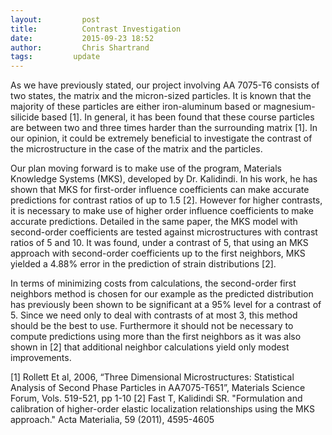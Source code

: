 ```yaml
---
layout:     	post
title:      	Contrast Investigation
date:       	2015-09-23 18:52
author:     	Chris Shartrand
tags:         update
---
```

As we have previously stated, our project involving AA 7075-T6 consists of two states, the matrix and the micron-sized particles.  It is known that the majority of these particles are either iron-aluminum based or magnesium-silicide based [1]. In general, it has been found that these course particles are between two and three times harder than the surrounding matrix [1]. In our opinion, it could be extremely beneficial to investigate the contrast of the microstructure in the case of the matrix and the particles.

Our plan moving forward is to make use of the program, Materials Knowledge Systems (MKS), developed by Dr. Kalidindi.  In his work, he has shown that MKS for first-order influence coefficients can make accurate predictions for contrast ratios of up to 1.5 [2]. However for higher contrasts, it is necessary to make use of higher order influence coefficients to make accurate predictions. Detailed in the same paper, the MKS model with second-order coefficients are tested against microstructures with contrast ratios of 5 and 10. It was found, under a contrast of 5, that using an MKS approach with second-order coefficients up to the first neighbors, MKS yielded a 4.88% error in the prediction of strain distributions [2].

In terms of minimizing costs from calculations, the second-order first neighbors method is chosen for our example as the predicted distribution has previously been shown to be significant at a 95% level for a contrast of 5. Since we need only to deal with contrasts of at most 3, this method should be the best to use. Furthermore it should not be necessary to compute predictions using more than the first neighbors as it was also shown in [2] that additional neighbor calculations yield only modest improvements.

[1] Rollett Et al, 2006, “Three Dimensional Microstructures: Statistical Analysis of Second Phase Particles in AA7075-T651”, Materials Science Forum, Vols. 519-521, pp 1-10
[2] Fast T, Kalidindi SR. "Formulation and calibration of higher-order elastic localization relationships using the MKS approach." Acta Materialia, 59 (2011), 4595-4605 
